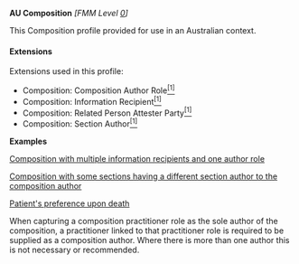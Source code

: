 **AU Composition** *[FMM Level [0](http://build.fhir.org/versions.html#maturity)]*

This Composition profile provided for use in an Australian context.

#### Extensions 
Extensions used in this profile:   
* Composition: Composition Author Role[<sup>[1]</sup>](http://hl7.org.au/fhir/StructureDefinition/composition-author-role)
* Composition: Information Recipient[<sup>[1]</sup>](http://hl7.org.au/fhir/StructureDefinition/information-recipient)
* Composition: Related Person Attester Party[<sup>[1]</sup>](http://hl7.org.au/fhir/StructureDefinition/attester-related-party)
* Composition: Section Author[<sup>[1]</sup>](http://hl7.org.au/fhir/StructureDefinition/section-author)

**Examples**

[Composition with multiple information recipients and one author role](Composition-multiple-information-recipients-and-author-role.html)

[Composition with some sections having a different section author to the composition author](Composition-composition-different-authors.html)

[Patient's preference upon death](Composition-example0.html)



When capturing a composition practitioner role as the sole author of the composition, a practitioner linked to that practitioner role is required to be supplied as a composition author. Where there is more than one author this is not necessary or recommended.